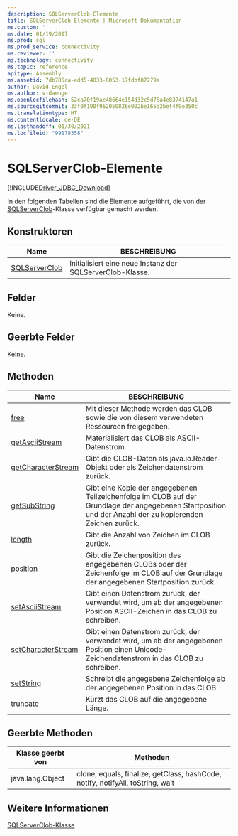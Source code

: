 ```yaml
---
description: SQLServerClob-Elemente
title: SQLServerClob-Elemente | Microsoft-Dokumentation
ms.custom: ''
ms.date: 01/19/2017
ms.prod: sql
ms.prod_service: connectivity
ms.reviewer: ''
ms.technology: connectivity
ms.topic: reference
apitype: Assembly
ms.assetid: 7db785ca-edd5-4833-8053-17fdbf87279a
author: David-Engel
ms.author: v-daenge
ms.openlocfilehash: 52ca70f19ac48664e154d32c5d78a4e8374147a1
ms.sourcegitcommit: 33f0f190f962059826e002be165a2bef4f9e350c
ms.translationtype: HT
ms.contentlocale: de-DE
ms.lasthandoff: 01/30/2021
ms.locfileid: "99178358"
---
```

# <a name="sqlserverclob-members"></a>SQLServerClob-Elemente
[!INCLUDE[Driver_JDBC_Download](../../../includes/driver_jdbc_download.md)]

  In den folgenden Tabellen sind die Elemente aufgeführt, die von der [SQLServerClob](../../../connect/jdbc/reference/sqlserverclob-class.md)-Klasse verfügbar gemacht werden.  
  
## <a name="constructors"></a>Konstruktoren  
  
|Name|BESCHREIBUNG|  
|----------|-----------------|  
|[SQLServerClob](../../../connect/jdbc/reference/sqlserverclob-constructor-sqlserverconnection-java-lang-string.md)|Initialisiert eine neue Instanz der SQLServerClob-Klasse.|  
  
## <a name="fields"></a>Felder  
 Keine.  
  
## <a name="inherited-fields"></a>Geerbte Felder  
 Keine.  
  
## <a name="methods"></a>Methoden  
  
|Name|BESCHREIBUNG|  
|----------|-----------------|  
|[free](../../../connect/jdbc/reference/free-method-sqlserverclob.md)|Mit dieser Methode werden das CLOB sowie die von diesem verwendeten Ressourcen freigegeben.|  
|[getAsciiStream](../../../connect/jdbc/reference/getasciistream-method-sqlserverclob.md)|Materialisiert das CLOB als ASCII-Datenstrom.|  
|[getCharacterStream](../../../connect/jdbc/reference/getcharacterstream-method-sqlserverclob.md)|Gibt die CLOB-Daten als java.io.Reader-Objekt oder als Zeichendatenstrom zurück.|  
|[getSubString](../../../connect/jdbc/reference/getsubstring-method-sqlserverclob.md)|Gibt eine Kopie der angegebenen Teilzeichenfolge im CLOB auf der Grundlage der angegebenen Startposition und der Anzahl der zu kopierenden Zeichen zurück.|  
|[length](../../../connect/jdbc/reference/length-method-sqlserverclob.md)|Gibt die Anzahl von Zeichen im CLOB zurück.|  
|[position](../../../connect/jdbc/reference/position-method-sqlserverclob.md)|Gibt die Zeichenposition des angegebenen CLOBs oder der Zeichenfolge im CLOB auf der Grundlage der angegebenen Startposition zurück.|  
|[setAsciiStream](../../../connect/jdbc/reference/setasciistream-method-sqlserverclob.md)|Gibt einen Datenstrom zurück, der verwendet wird, um ab der angegebenen Position ASCII-Zeichen in das CLOB zu schreiben.|  
|[setCharacterStream](../../../connect/jdbc/reference/setcharacterstream-method-sqlserverclob.md)|Gibt einen Datenstrom zurück, der verwendet wird, um ab der angegebenen Position einen Unicode-Zeichendatenstrom in das CLOB zu schreiben.|  
|[setString](../../../connect/jdbc/reference/setstring-method-sqlserverclob.md)|Schreibt die angegebene Zeichenfolge ab der angegebenen Position in das CLOB.|  
|[truncate](../../../connect/jdbc/reference/truncate-method-sqlserverclob.md)|Kürzt das CLOB auf die angegebene Länge.|  
  
## <a name="inherited-methods"></a>Geerbte Methoden  
  
|Klasse geerbt von|Methoden|  
|--------------------------|-------------|  
|java.lang.Object|clone, equals, finalize, getClass, hashCode, notify, notifyAll, toString, wait|  
  
## <a name="see-also"></a>Weitere Informationen  
 [SQLServerClob-Klasse](../../../connect/jdbc/reference/sqlserverclob-class.md)  
  
  
